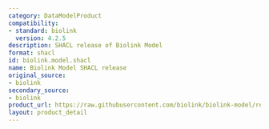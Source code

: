 ```yaml
---
category: DataModelProduct
compatibility:
- standard: biolink
  version: 4.2.5
description: SHACL release of Biolink Model
format: shacl
id: biolink.model.shacl
name: Biolink Model SHACL release
original_source:
- biolink
secondary_source:
- biolink
product_url: https://raw.githubusercontent.com/biolink/biolink-model/refs/heads/master/project/shacl/biolink_model.shacl.ttl
layout: product_detail
---
```

